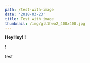 ```yaml
---
path: /test-with-image
date: '2018-03-23'
title: Test with image
thumbnail: /img/gll1hwo2_400x400.jpg
---
```

**HeyHey! !**

**!**

test
